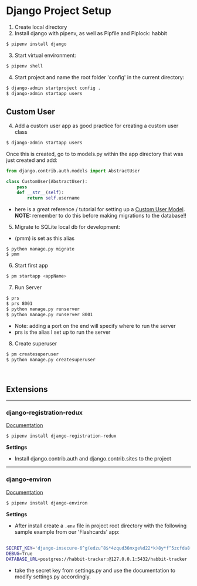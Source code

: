# Django Project Setup

1. Create local directory
2. Install django with pipenv, as well as Pipfile and Piplock:
habbit
```sh
$ pipenv install django
```

3. Start virtual environment:
```sh
$ pipenv shell
```

4. Start project and name the root folder 'config' in the current directory:
```sh
$ django-admin startproject config .
$ django-admin startapp users 
```


## Custom User
4. Add a custom user app as good practice for creating a custom user class
```sh
$ django-admin startapp users 
```

Once this is created, go to to models.py within the app directory that was just created and add:

```py
from django.contrib.auth.models import AbstractUser

class CustomUser(AbstractUser):
    pass
    def __str__(self):
        return self.username
```

- here is a great reference / tutorial for setting up a [Custom User Model](https://learndjango.com/tutorials/django-custom-user-model). **NOTE:** remember to do this before making migrations to the database!!

5. Migrate to SQLite local db for development:
- (pmm) is set as this alias
```sh
$ python manage.py migrate
$ pmm
```

6. Start first app
```sh
$ pm startapp <appName>
```

7. Run Server
```sh
$ prs
$ prs 8001
$ python manage.py runserver
$ python manage.py runserver 8001
```
- Note: adding a port on the end will specify where to run the server
- prs is the alias I set up to run the server

8. Create superuser
```sh
$ pm createsuperuser
$ python manage.py createsuperuser
```

<br>

## Extensions 

---
  
### django-registration-redux
[Documentation](https://django-registration-redux.readthedocs.io/en/latest/quickstart.html)

```sh
$ pipenv install django-registration-redux
```
**Settings**
- Install django.contrib.auth and django.contrib.sites to the project 

<hr>

### django-environ
[Documentation](https://django-environ.readthedocs.io/en/latest/)

```sh
$ pipenv install django-environ
```
**Settings**
- After install create a `.env` file in project root directory with the following sample example from our 'Flashcards' app:


## 
 ```sh 
SECRET_KEY='django-insecure-6^g(edzu^8$*4zqud36mxge%d22*k)8y*f^5zcfda8(n4=hkv^'
DEBUG=True
DATABASE_URL=postgres://habbit-tracker:@127.0.0.1:5432/habbit-tracker
 ```

- take the secret key from settings.py and use the documentation to modify settings.py accordingly. 




